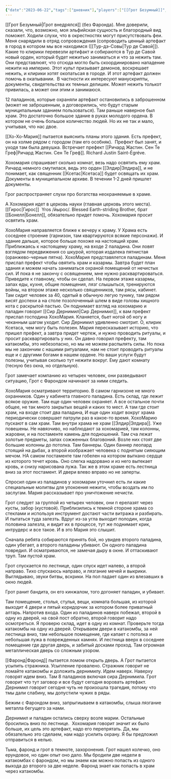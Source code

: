 ```yaml
---
{"date":"2023-06-22","tags":["дневник"],"players":["[[Грот Безумный]]","[[Хо-Хо-Мария]]"],"campaign":"GG Dungeon","metadated":true,"dg-publish":true,"previous-session":"[[8 июня 2023]]","next-session":"[[29 июня 2023]]","permalink":"/22-iyunya-2023/","dgPassFrontmatter":true}
---
```



[[Грот Безумный\|Грот внедрялся]] (без Фаронда). Мне доверили, сказали, что, возможно, моя эльфийская сущность и благородный вид поможет. Ходили слухи, что в окрестностях могут присутствовать феи. Меня снарядили в отряд сопровождения (сопроводить ценный артефакт в город в котором мы все находимся ([[Тур-дэ-Совы\|Тур де Савой]]). Какие то клирики перевезли артифакт и собираются в Тур де Савой новый орден, который будет нежитью заниматься и что за нежить там. Они представлюят, что отсюда могло быть скоординировано нападение нежити на империю. Этот культ призывает демонов, воскрешает нежить, и клирики хотят окопатьсая в городе. И этот артефакт должен помочь в окапывании.  В частности их интересуют манускрипты, документы, свидетельства их темных делишек. Может нежить толькот привилась, а может они этим и занимаюся.

12 паладинов, которые охраняли артефакт остановились в заброшенном (может не заброшенным, а договорились, что будут старым муниципальным зданием пользоваться). Там раньше наверное был храм. Это достаточно большое здание в руках молодого ордена. В котором не очень большое количество людей. Но их не так и мало, учитывая, что нас двое.

[[Хо-Хо-Мария]] пытается выяснить планы этого здания. Есть префект, он на холме рядом с городом (там его особняк).  Префект был занят, и уходя там была девушка. Встречает префект [[Ричард Жастин. Сен Те Греф\|Ричард Жастин. Сен Те Греф]]. Richard Justin Saint-Égréve. 

Хохомария спрашивает сколько комнат, везь надо освятить ему храм. Ричард немного смутилася, ведь это орден [[Элдир\|Элдира]], и не понимает, как священник [[Ксетас\|Ксетаса]] будет освящать их храм. Документы в муниципальном архиве. В течении 1-2 дней пришлет документы.

Грог распространяет слухи про богатства неохраняемые в храме.

А Хохомария идет в церковь науки (главная церковь этого места). [[Гирос\|Гирос]]  Yros /йырос/. Blessed Earth-striding Brother, брат [[Бонелл\|Бонелл]], обязательно придет помочь. Хохомария просит освятить храм.

ХохоМария направляется ближе к вечеру к храму. У Храма есть соседнее строение (гарнизон, там квартируются всякие персонажи). И здание дальше, которое больше похоже на настоящий храм. Приближаясь к настоящему храму, на входе 2 паладина. Они ловят взглядом передвижения со шкурой, которая издалека пятнистая (оранжево-черные пятна). ХохоМария представялется паладинам. Меня прислал префект чтобы овятить храм и казармы. Завтра будет план здания и можем начать заниматься охраной помещений от нечистых сил. И пока я не закончу с освящением, мне нужно расквартироваться. Приведите к главному, чтобы он сделал. На первом этаже казармы, запах еды, кухня, общие помещения, лязг слышыться, тренируются войны, на втором этаже несколько священников, там рясы, кабинет. Там сидит человек за 40, одетый в обычную легую тунику, там рядом висят доспехи а на столе позолоченный шлем в виде головы хищного кота с раскрытой пастью. Он поднимает взгляд на хохомарию и паладин говорит [[Сир Дернимил\|Сир Дернимил]], к вам префект прислал господина ХохоМария. Кланяется, бьет ногой об ногу и чеканным шагом уходит. Сир Дернимил удивленно смотрит. О, клирик Ксетаса, чем могу быть полезен. Мария пересказывает историю, что пришел префект, а завтра придет чертеж, и нужно проводить ритуалы, и просит расквартировать у них. Он давно говорил префекту, там катакомбы, это небезопасно, но мы не можем распылять силы. Но пока мы не закончим с нашими ритуалами, нам не стоит проводить ритуалы еще и с другими богами в нашем ордене. Но ваши услуги будут полезны, учитывая сколько тут нежити вокруг. Ему дают комнату (тесную без окна, но отдельную).

Грот замечает компанию из четырех человек, они разведывают ситуацию, Грот с Фарондом начинают за ними следить.

ХохоМария осматривают территорию. В самом гарнизоне не много охранников. Один у кабинета главного паладина. Есть склад, где лежит всякое оружие. Там еще один человек охраняет. А все остальное почти общее, не так много закрытых вещей и каких то мест. А там где стоит храм, на входе стоит два паладина, И еще один ходит вокруг храма периодически совершает патрули раз в какое-то время. ХохоМарию пускают в сам храм. Там внутри храма не храм [[Элдир\|Элдира]]. Уже повешены. Не навязчиво, но наблюдают за хохомарией, там колонны, жаровни, и на постаменте камень для подношений. Там сча лежат золотые предметы, запах сожженных благовоний. Возле них стоят две большие колонны до потолка. Там баннеры. Один баннер леопард стоящий на дыбах, а второй изображает человека с поднятым сияющим мечом. НА самом постаменте там гобелен на котором выткано сердце из которого течет кровь. Оно слегка надорвано и из него вытекает кровь, и снизу нарисована лужа. Так же в этом храме есть лестница вниз за этот постамент. И двери влево вправо но не заперты.

Спросил один из паладинов у хохомарии уточнил есть ли какие специальные молитвы для упокоения нежити, чтобы воздать им по заслугам. Мария рассказывает про уничтожение нечисти.

Грот следует за группой из четырех человек, они п ерелазят через кусты, забор (кустовой). Приблизились к темной стороне храма со стеклами и используя инструмент достают части витража и разбирать. И пытаться туда залезть. Вдруг из-за угла выходит полодин, когда половина залезла, и видит их в процессе, тут же поднимает крик, интрудерс и все такое. И в это Мария это слышит.

Сначала ребята собираются принять бой, но увидев второго паладина, один убегает, а второго паладины убивают. Он одного паладина повредил. И осматриваются, не замечая дыру в окне. И оттаскивают труп. Там пустой храм.

Грот спускается по лестнице, один спуск идет налево, а второй направо. Тихо спускаюсь направо, и лязгание мечей и выкрики. Выглядываю, звуки битвы, вскрики. На пол падает один из влезавших в окно людей.

Грот ранит бандита, он его кинжалом, того догоняет паладин, и убивает.

Там помещение, столья, стулья, вещи, комната большая, из которой выходит 4 двери и пятый коридорчик за котором более приватный алтарь. Напротив входа. Один из паладинов наверх побежал, второй в одну из дверей, на свой пост обратно, второй говорит надо осмотреться. Я проверю склад, идет в одну из комнат. Проверьте тогда катакомбы на одну из дверей. Открываем двери в катакомбы, за ней лестница вниз, там небольшое помещение, где капает с потолка и небольшая лужа в поврежденных камнях. И лестница вверх в соседнее помещение где другая дверь, и забитый досками проход. Там огромная металлическая дверь со сложным узором.

[[Фаронд\|Фаронд]] пытается ломом открыть дверь. А Грот пытается усыпить стражника. Усыпление провалено. Стражник говорит не ломайте катакомбы и доложить дернимилу. Идем наверх. Наверху говорят идем вниз. Там 8 паладинов включая сира Дернимила. Грот говорит что тут заговор и все будут сегодня воровать артефакт. Дернимил говорит сегодня чуть не произошла трагедия, потому что тмы дали слабину, мы допустили чужих в ряды.

Бежим с Фарондом вниз, запрыгиываем в катакомбы, слыша лязгание металла бегущего за нами.

Дернимил и паладин остались сверху возле марии. Остальные бросились вниз по лестнице.  Хохомария говорит значит их было больше, их цель это артефакт, надо его перепрятать. Да, мы обязательно это сделаем, нам надо усилить охрану. Я бы предложил отправиться в келью.

Тьма, фаронд и грот в темноте, захоронения. Грот нашел колечко, оно ерундовое, но один опыт оно дало. Мы бродили две недели в катакомбах с фарондом, но мы знаем как можно попасть из одного выхода до второго за две неделе. Фаронд знает как попасть в храм через катакомбы.